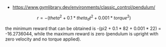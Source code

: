 

* https://www.gymlibrary.dev/environments/classic_control/pendulum/


$$
r = -(theta^2 + 0.1 * theta_dt^2 + 0.001 * torque^2)
$$

the minimum reward that can be obtained is -(pi2 + 0.1 * 82 + 0.001 * 22) = -16.2736044, while the maximum reward is zero (pendulum is upright with zero velocity and no torque applied).
